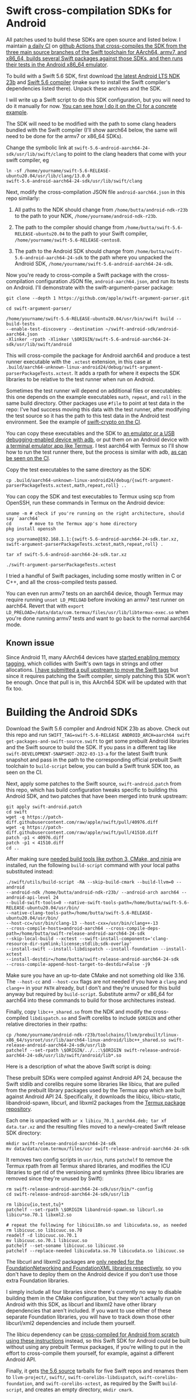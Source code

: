 # Swift cross-compilation SDKs for Android

All patches used to build these SDKs are open source and listed below. I
maintain [a daily CI](https://github.com/buttaface/swift-android-sdk/actions?query=event%3Aschedule)
on [github Actions that cross-compiles the SDK from the three main source branches
of the Swift toolchain for AArch64, armv7, and x86_64, builds several Swift packages
against those SDKs, and then runs their tests in the Android x86_64
emulator](https://github.com/buttaface/swift-android-sdk/blob/main/.github/workflows/sdks.yml).

To build with a Swift 5.6 SDK, first download [the latest Android LTS NDK
23b](https://developer.android.com/ndk/downloads) and [Swift 5.6
compiler](https://swift.org/download/#releases) (make sure to install the Swift
compiler's dependencies listed there). Unpack these archives and the SDK.

I will write up a Swift script to do this SDK configuration, but you will need
to do it manually for now. [You can see how I do it on the CI for a concrete
example](https://github.com/buttaface/swift-android-sdk/blob/5.6/.github/workflows/sdks.yml#L145).

The SDK will need to be modified with the path to some clang headers bundled
with the Swift compiler (I'll show aarch64 below, the same will need to be done
for the armv7 or x86_64 SDKs).

Change the symbolic link at `swift-5.6-android-aarch64-24-sdk/usr/lib/swift/clang`
to point to the clang headers that come with your swift compiler, eg

```
ln -sf /home/yourname/swift-5.6-RELEASE-ubuntu20.04/usr/lib/clang/13.0.0
swift-5.6-android-aarch64-24-sdk/usr/lib/swift/clang
```

Next, modify the cross-compilation JSON file `android-aarch64.json` in this repo
similarly:

1. All paths to the NDK should change from `/home/butta/android-ndk-r23b`
to the path to your NDK, `/home/yourname/android-ndk-r23b`.

2. The path to the compiler should change from `/home/butta/swift-5.6-RELEASE-ubuntu20.04`
to the path to your Swift compiler, `/home/yourname/swift-5.6-RELEASE-centos8`.

3. The path to the Android SDK should change from `/home/butta/swift-5.6-android-aarch64-24-sdk`
to the path where you unpacked the Android SDK, `/home/yourname/swift-5.6-android-aarch64-24-sdk`.

Now you're ready to cross-compile a Swift package with the cross-compilation
configuration JSON file, `android-aarch64.json`, and run its tests on Android.
I'll demonstrate with the swift-argument-parser package:
```
git clone --depth 1 https://github.com/apple/swift-argument-parser.git

cd swift-argument-parser/

/home/yourname/swift-5.6-RELEASE-ubuntu20.04/usr/bin/swift build --build-tests
--enable-test-discovery --destination ~/swift-android-sdk/android-aarch64.json
-Xlinker -rpath -Xlinker \$ORIGIN/swift-5.6-android-aarch64-24-sdk/usr/lib/swift/android
```
This will cross-compile the package for Android aarch64 and produce a test
runner executable with the `.xctest` extension, in this case at
`.build/aarch64-unknown-linux-android24/debug/swift-argument-parserPackageTests.xctest`.
It adds a rpath for where it expects the SDK libraries to be relative to the
test runner when run on Android.

Sometimes the test runner will depend on additional files or executables: this
one depends on the example executables `math`, `repeat`, and `roll` in the
same build directory. Other packages use `#file` to point at test data in the
repo: I've had success moving this data with the test runner, after modifying
the test source so it has the path to this test data in the Android test
environment. See the example of [swift-crypto on the
CI](https://github.com/buttaface/swift-android-sdk/blob/5.6/.github/workflows/sdks.yml#L291).

You can copy these executables and the SDK to [an emulator or a USB
debugging-enabled device with adb](https://github.com/apple/swift/blob/release/5.6/docs/Android.md#3-deploying-the-build-products-to-the-device),
or put them on an Android device with [a terminal emulator app like Termux](https://termux.com).
I test aarch64 with Termux so I'll show how to run the test runner there, but
the process is similar with adb, [as can be seen on the CI](https://github.com/buttaface/swift-android-sdk/blob/5.6/.github/workflows/sdks.yml#L325).

Copy the test executables to the same directory as the SDK:
```
cp .build/aarch64-unknown-linux-android24/debug/{swift-argument-parserPackageTests.xctest,math,repeat,roll} ..
```
You can copy the SDK and test executables to Termux using scp from OpenSSH, run
these commands in Termux on the Android device:
```
uname -m # check if you're running on the right architecture, should say `aarch64`
cd       # move to the Termux app's home directory
pkg install openssh

scp yourname@192.168.1.1:{swift-5.6-android-aarch64-24-sdk.tar.xz,
swift-argument-parserPackageTests.xctest,math,repeat,roll} .

tar xf swift-5.6-android-aarch64-24-sdk.tar.xz

./swift-argument-parserPackageTests.xctest
```
I tried a handful of Swift packages, including some mostly written in C or C++,
and all the cross-compiled tests passed.

You can even run armv7 tests on an aarch64 device, though Termux may require
running `unset LD_PRELOAD` before invoking an armv7 test runner on aarch64.
Revert that with `export LD_PRELOAD=/data/data/com.termux/files/usr/lib/libtermux-exec.so`
when you're done running armv7 tests and want to go back to the normal aarch64
mode.

## Known issue

Since Android 11, many AArch64 devices have [started enabling memory tagging](https://community.arm.com/arm-community-blogs/b/architectures-and-processors-blog/posts/enhanced-security-through-mte),
which collides with Swift's own tags in strings and other allocations. [I have
submitted a pull upstream to move the Swift tags](https://github.com/apple/swift/pull/40779)
but since it requires patching the Swift compiler, simply patching this SDK
won't be enough. Once that pull is in, this AArch64 SDK will be updated with
that fix too.

# Building the Android SDKs

Download the Swift 5.6 compiler and Android NDK 23b as above. Check out this
repo and run
`SWIFT_TAG=swift-5.6-RELEASE ANDROID_ARCH=aarch64 swift get-packages-and-swift-source.swift`
to get some prebuilt Android libraries and the Swift source to build the SDK. If
you pass in a different tag like `swift-DEVELOPMENT-SNAPSHOT-2022-03-13-a`
for the latest Swift trunk snapshot and pass in the path to the corresponding
official prebuilt Swift toolchain to `build-script` below, you can build a Swift
trunk SDK too, as seen on the CI.

Next, apply some patches to the Swift source, `swift-android.patch` from
this repo, which has build configuration tweaks specific to building this
Android SDK, and two patches that have been merged into trunk upstream:
```
git apply swift-android.patch
cd swift
wget -q https://patch-diff.githubusercontent.com/raw/apple/swift/pull/40976.diff
wget -q https://patch-diff.githubusercontent.com/raw/apple/swift/pull/41510.diff
patch -p1 < 40976.diff
patch -p1 < 41510.diff
cd ..
```

After making sure [needed build tools like python 3, CMake, and ninja](https://github.com/apple/swift/blob/release/5.6/docs/HowToGuides/GettingStarted.md#linux)
are installed, run the following `build-script` command with your local paths
substituted instead:
```
./swift/utils/build-script -RA --skip-build-cmark --build-llvm=0 --android
--android-ndk /home/butta/android-ndk-r23b/ --android-arch aarch64 --android-api-level 24
--build-swift-tools=0 --native-swift-tools-path=/home/butta/swift-5.6-RELEASE-ubuntu20.04/usr/bin/
--native-clang-tools-path=/home/butta/swift-5.6-RELEASE-ubuntu20.04/usr/bin/
--host-cc=/usr/bin/clang-13 --host-cxx=/usr/bin/clang++-13
--cross-compile-hosts=android-aarch64 --cross-compile-deps-path=/home/butta/swift-release-android-aarch64-24-sdk
--skip-local-build --xctest --swift-install-components='clang-resource-dir-symlink;license;stdlib;sdk-overlay'
--install-swift --install-libdispatch --install-foundation --install-xctest
--install-destdir=/home/butta/swift-release-android-aarch64-24-sdk
--cross-compile-append-host-target-to-destdir=False -j9
```
Make sure you have an up-to-date CMake and not something old like 3.16. The
`--host-cc` and `--host-cxx` flags are not needed if you have a `clang` and
`clang++` in your `PATH` already, but I don't and they're unused for this build
anyway but required by `build-script`. Substitute armv7 or x86_64 for aarch64
into these commands to build for those architectures instead.

Finally, copy `libc++_shared.so` from the NDK and modify the cross-compiled
`libdispatch.so` and Swift corelibs to include `$ORIGIN` and other relative
directories in their rpaths:
```
cp /home/yourname/android-ndk-r23b/toolchains/llvm/prebuilt/linux-x86_64/sysroot/usr/lib/aarch64-linux-android/libc++_shared.so swift-release-android-aarch64-24-sdk/usr/lib
patchelf --set-rpath \$ORIGIN/../..:\$ORIGIN swift-release-android-aarch64-24-sdk/usr/lib/swift/android/lib*.so
```

Here is a description of what the above Swift script is doing:

These prebuilt SDKs were compiled against Android API 24, because the Swift
stdlib and corelibs require some libraries like libicu, that are pulled from the
prebuilt library packages used by the Termux app which are built against Android
API 24. Specifically, it downloads the libicu, libicu-static, libandroid-spawn,
libcurl, and libxml2 packages from the [Termux package
repository](https://packages.termux.org/apt/termux-main/pool/main/).

Each one is unpacked with `ar x libicu_70.1_aarch64.deb; tar xf data.tar.xz` and
the resulting files moved to a newly-created Swift release SDK directory:
```
mkdir swift-release-android-aarch64-24-sdk
mv data/data/com.termux/files/usr swift-release-android-aarch64-24-sdk
```
It removes two config scripts in `usr/bin`, runs `patchelf` to remove the
Termux rpath from all Termux shared libraries, and modifies the ICU libraries
to get rid of the versioning and symlinks (three libicu libraries are removed
since they're unused by Swift):
```
rm swift-release-android-aarch64-24-sdk/usr/bin/*-config
cd swift-release-android-aarch64-24-sdk/usr/lib

rm libicu{io,test,tu}*
patchelf --set-rpath \$ORIGIN libandroid-spawn.so libcurl.so libicu*so.70.1 libxml2.so

# repeat the following for libicui18n.so and libicudata.so, as needed
rm libicuuc.so libicuuc.so.70
readelf -d libicuuc.so.70.1
mv libicuuc.so.70.1 libicuuc.so
patchelf --set-soname libicuuc.so libicuuc.so
patchelf --replace-needed libicudata.so.70 libicudata.so libicuuc.so
```
The libcurl and libxml2 packages are [only needed for the FoundationNetworking
and FoundationXML libraries respectively](https://github.com/apple/swift-corelibs-foundation/blob/release/5.6/Docs/ReleaseNotes_Swift5.md),
so you don't have to deploy them on the Android device if you don't use those
extra Foundation libraries.

I simply include all four libraries since there's currently no way to disable
building them in the CMake configuration, but they won't actually run on
Android with this SDK, as libcurl and libxml2 have other library dependencies
that aren't included. If you want to use either of these separate Foundation
libraries, you will have to track down those other libcurl/xml2 dependencies and
include them yourself.

The libicu dependency can be [cross-compiled for Android from scratch using
these instructions](https://github.com/apple/swift/blob/release/5.5/docs/Android.md#1-downloading-or-building-the-swift-android-stdlib-dependencies)
instead, so this Swift SDK for Android could be built without using
any prebuilt Termux packages, if you're willing to put in the effort to
cross-compile them yourself, for example, against a different Android API.

Finally, it gets [the 5.6 source](https://github.com/apple/swift/releases/tag/swift-5.6-RELEASE)
tarballs for five Swift repos and renames them to `llvm-project/`, `swift/`,
`swift-corelibs-libdispatch`, `swift-corelibs-foundation`, and
`swift-corelibs-xctest`, as required by the Swift `build-script`, and creates
an empty directory, `mkdir cmark`.
